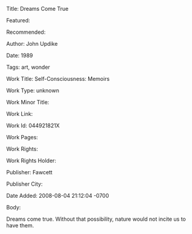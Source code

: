 Title: Dreams Come True

Featured: 

Recommended: 

Author: John Updike

Date: 1989

Tags: art, wonder

Work Title: Self-Consciousness: Memoirs

Work Type: unknown

Work Minor Title:  

Work Link: 

Work Id:  044921821X

Work Pages:  

Work Rights:  

Work Rights Holder:  

Publisher:  Fawcett

Publisher City:  

Date Added: 2008-08-04 21:12:04 -0700

Body:

Dreams come true. Without that possibility, nature would not incite us to have them.



